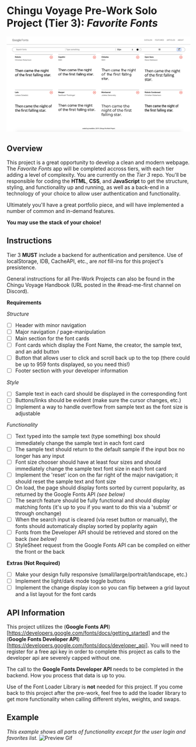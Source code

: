 # Chingu Voyage Pre-Work Solo Project (Tier 3): *Favorite Fonts* #

![Landing Page ScreenShot](./assets/favoriteFontsLanding.png)

## Overview ##

This project is a great opportunity to develop a clean and modern webpage. The *Favorite Fonts* app will be completed accross tiers, with each tier adding a level of complexity. You are currently on the *Tier 3* repo. You'll be responsible for coding the **HTML**, **CSS**, and **JavaScript** to get the structure, styling, and functionality up and running, as well as a back-end in a technology of your choice to allow user authentication and functionality.

Ultimately you'll have a great portfolio piece, and will have implemented a number of common and in-demand features.

**You may use the stack of your choice!**

## Instructions ##

Tier 3 **MUST** include a backend for authentication and persitence. Use of localStorage, IDB, CacheAPI, etc., are *not* fill-ins for this project's presistence.

General instructions for all Pre-Work Projects can also be found in the Chingu Voyage Handbook (URL posted in the #read-me-first channel on Discord).

**Requirements**

*Structure*
- [ ] Header with minor navigation
- [ ] Major navigation / page-manipulation
- [ ] Main section for the font cards
- [ ] Font cards which display the Font Name, the creator, the sample text, and an add button
- [ ] Button that allows user to click and scroll back up to the top (there could be up to 959 fonts displayed, so you need this!)
- [ ] Footer section with your developer information

*Style*
- [ ] Sample text in each card should be displayed in the corresponding font
- [ ] Buttons/links should be evident (make sure the cursor changes, etc.)
- [ ] Implement a way to handle overflow from sample text as the font size is adjustable

*Functionality*
- [ ] Text typed into the sample text (type something) box should immediately change the sample text in each font card
- [ ] The sample text should return to the default sample if the input box no longer has any input
- [ ] Font size chooser should have at least four sizes and should immediately change the sample text font size in each font card
- [ ] Implement the 'reset' icon on the far right of the major navigation; it should reset the sample text and font size
- [ ] On load, the page should display fonts sorted by current popularity, as returned by the Google Fonts API *(see below)*
- [ ] The search feature should be fully functional and should display matching fonts (it's up to you if you want to do this via a 'submit' or through onchange)
- [ ] When the search input is cleared (via reset button or manually), the fonts should automaticaly display sorted by poplarity again
- [ ] Fonts from the Developer API should be retrieved and stored on the back *(see below)*
- [ ] StyleSheet request from the Google Fonts API can be compiled on either the front or the back

**Extras (Not Required)**

- [ ] Make your design fully responsive (small/large/portrait/landscape, etc.)
- [ ] Implement the light/dark mode toggle buttons
- [ ] Implement the change display icon so you can flip between a grid layout and a list layout for the font cards

## API Information ##

This project utilizes the (**Google Fonts API**)[https://developers.google.com/fonts/docs/getting_started] and the (**Google Fonts Developer API**)[https://developers.google.com/fonts/docs/developer_api]. You will need to register for a free api key in order to complete this project as calls to the developer api are severely capped without one.

The call to the **Google Fonts Developer API** needs to be completed in the backend. How you process that data is up to you.

Use of the Font Loader Library is **not** needed for this project. If you come back to this project after the pre-work, feel free to add the loader library to get more functionality when calling different styles, weights, and swaps.

## Example ##
*This example shows all parts of functionality except for the user login and favorites list.*
![Preview Gif](./assets/appPreview.gif)